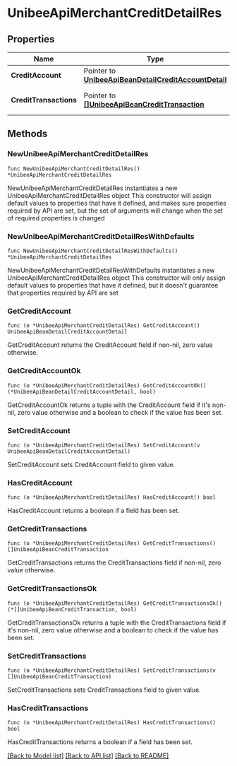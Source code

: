 # UnibeeApiMerchantCreditDetailRes

## Properties

Name | Type | Description | Notes
------------ | ------------- | ------------- | -------------
**CreditAccount** | Pointer to [**UnibeeApiBeanDetailCreditAccountDetail**](UnibeeApiBeanDetailCreditAccountDetail.md) |  | [optional] 
**CreditTransactions** | Pointer to [**[]UnibeeApiBeanCreditTransaction**](UnibeeApiBeanCreditTransaction.md) | Credit Transaction List | [optional] 

## Methods

### NewUnibeeApiMerchantCreditDetailRes

`func NewUnibeeApiMerchantCreditDetailRes() *UnibeeApiMerchantCreditDetailRes`

NewUnibeeApiMerchantCreditDetailRes instantiates a new UnibeeApiMerchantCreditDetailRes object
This constructor will assign default values to properties that have it defined,
and makes sure properties required by API are set, but the set of arguments
will change when the set of required properties is changed

### NewUnibeeApiMerchantCreditDetailResWithDefaults

`func NewUnibeeApiMerchantCreditDetailResWithDefaults() *UnibeeApiMerchantCreditDetailRes`

NewUnibeeApiMerchantCreditDetailResWithDefaults instantiates a new UnibeeApiMerchantCreditDetailRes object
This constructor will only assign default values to properties that have it defined,
but it doesn't guarantee that properties required by API are set

### GetCreditAccount

`func (o *UnibeeApiMerchantCreditDetailRes) GetCreditAccount() UnibeeApiBeanDetailCreditAccountDetail`

GetCreditAccount returns the CreditAccount field if non-nil, zero value otherwise.

### GetCreditAccountOk

`func (o *UnibeeApiMerchantCreditDetailRes) GetCreditAccountOk() (*UnibeeApiBeanDetailCreditAccountDetail, bool)`

GetCreditAccountOk returns a tuple with the CreditAccount field if it's non-nil, zero value otherwise
and a boolean to check if the value has been set.

### SetCreditAccount

`func (o *UnibeeApiMerchantCreditDetailRes) SetCreditAccount(v UnibeeApiBeanDetailCreditAccountDetail)`

SetCreditAccount sets CreditAccount field to given value.

### HasCreditAccount

`func (o *UnibeeApiMerchantCreditDetailRes) HasCreditAccount() bool`

HasCreditAccount returns a boolean if a field has been set.

### GetCreditTransactions

`func (o *UnibeeApiMerchantCreditDetailRes) GetCreditTransactions() []UnibeeApiBeanCreditTransaction`

GetCreditTransactions returns the CreditTransactions field if non-nil, zero value otherwise.

### GetCreditTransactionsOk

`func (o *UnibeeApiMerchantCreditDetailRes) GetCreditTransactionsOk() (*[]UnibeeApiBeanCreditTransaction, bool)`

GetCreditTransactionsOk returns a tuple with the CreditTransactions field if it's non-nil, zero value otherwise
and a boolean to check if the value has been set.

### SetCreditTransactions

`func (o *UnibeeApiMerchantCreditDetailRes) SetCreditTransactions(v []UnibeeApiBeanCreditTransaction)`

SetCreditTransactions sets CreditTransactions field to given value.

### HasCreditTransactions

`func (o *UnibeeApiMerchantCreditDetailRes) HasCreditTransactions() bool`

HasCreditTransactions returns a boolean if a field has been set.


[[Back to Model list]](../README.md#documentation-for-models) [[Back to API list]](../README.md#documentation-for-api-endpoints) [[Back to README]](../README.md)



